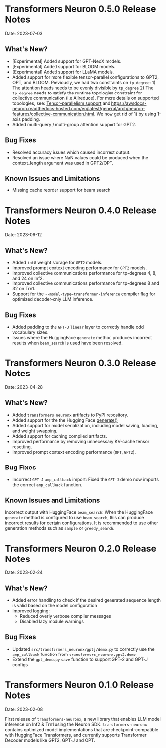 # Transformers Neuron 0.5.0 Release Notes

Date: 2023-07-03

## What's New?

- [Experimental] Added support for GPT-NeoX models.
- [Experimental] Added support for BLOOM models.
- [Experimental] Added support for LLaMA models.
- Added support for more flexible tensor-parallel configurations to GPT2, OPT, and BLOOM. Previously, we had two constraints on `tp_degree`: 1) The attention heads needs to be evenly divisible by `tp_degree` 2) The `tp_degree` needs to satisfy the runtime topologies constraint for collective communication (i.e Allreduce). For more details on supported topologies, see: [Tensor-parallelism support](README.md#tensor-parallelism-support) and https://awsdocs-neuron.readthedocs-hosted.com/en/latest/general/arch/neuron-features/collective-communication.html. We now get rid of 1) by using 1-axis padding.
- Added multi-query / multi-group attention support for GPT2.

## Bug Fixes

- Resolved accuracy issues which caused incorrect output.
- Resolved an issue where NaN values could be produced when the context_length argument was used in GPT2/OPT.

## Known Issues and Limitations

- Missing cache reorder support for beam search. 

# Transformers Neuron 0.4.0 Release Notes

Date: 2023-06-12

## What's New?

- Added ``int8`` weight storage for `GPT2` models.
- Improved prompt context encoding performance for `GPT2` models.
- Improved collective communications performance for tp-degrees 4, 8, and 24 on Inf2.
- Improved collective communications performance for tp-degrees 8 and 32 on Trn1.
- Support for the ``--model-type=transformer-inference`` compiler flag for optimized decoder-only LLM inference.

## Bug Fixes

- Added padding to the `GPT-J` ``linear`` layer to correctly handle odd vocabulary sizes.
- Issues where the HuggingFace `generate` method produces incorrect results when
`beam_search` is used have been resolved.


# Transformers Neuron 0.3.0 Release Notes

Date: 2023-04-28

## What's New?

- Added ``transformers-neuronx`` artifacts to PyPI repository.
- Added support for the the Hugging Face [generate()](https://huggingface.co/docs/transformers/v4.28.1/en/main_classes/text_generation#transformers.GenerationMixin.generate)
- Added support for model serialization, including model saving, loading, and
  weight swapping.
- Added support for caching compiled artifacts.
- Improved performance by removing unnecessary KV-cache tensor resetting.
- Improved prompt context encoding performance (`OPT`, `GPT2`).

## Bug Fixes

- Incorrect `GPT-J` ``amp_callback`` import: Fixed the `GPT-J` demo now imports the correct ``amp_callback`` function.

## Known Issues and Limitations

Incorrect output with HuggingFace `beam_search`: When the HuggingFace `generate` method is configured to use `beam_search`, this
can produce incorrect results for certain configurations. It is recommended to
use other generation methods such as `sample` or `greedy_search`.


# Transformers Neuron 0.2.0 Release Notes

Date: 2023-02-24

## What's New?
	 
- Added error handling to check if the desired generated sequence length is valid based on the model configuration
- Improved logging:
   - Reduced overly verbose compiler messages
   - Disabled lazy module warnings
	 
## Bug Fixes

- Updated `src/transformers_neuronx/gptj/demo.py` to correctly use the `amp_callback` function from `transformers_neuronx.gpt2.demo` 
- Extend the `gpt_demo.py` `save` function to support GPT-2 and GPT-J configs
	 
# Transformers Neuron 0.1.0 Release Notes

Date: 2023-02-08

First release of `transformers-neuronx`, a new library that enables LLM model inference on Inf2 & Trn1 using the Neuron SDK. `transformers-neuronx` contains optimized model implementations that are checkpoint-compatible with HuggingFace Transformers, and currently supports Transformer Decoder models like GPT2, GPT-J and OPT.